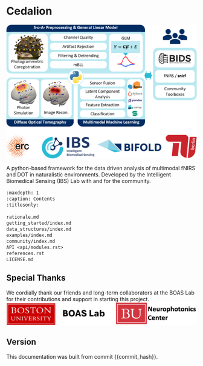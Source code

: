 # Cedalion

![cedalion graphical abstract](/docs/img/cedalion_frontpage.png)

A python-based framework for the data driven analysis of multimodal fNIRS and DOT in naturalistic environments. Developed by the Intelligent Biomedical Sensing (IBS) Lab with and for the community.

```{toctree}
:maxdepth: 1
:caption: Contents
:titlesonly:

rationale.md
getting_started/index.md
data_structures/index.md
examples/index.md
community/index.md
API <api/modules.rst>
references.rst
LICENSE.md
```

## Special Thanks
We cordially thank our friends and long-term collaborators at the BOAS Lab for their contributions and support in starting this project.
![special thanks](/docs/img/special_thanks.png)

## Version
This documentation was built from commit {{commit_hash}}.
